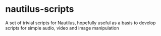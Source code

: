# nautilus-scripts
A set of trivial scripts for Nautilus, hopefully useful as a basis to develop scripts for simple audio, video and image manipulation
